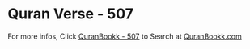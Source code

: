 # Quran Verse - 507 

For more infos, Click [QuranBookk - 507](https://www.quranbookk.com/quran/search?q=507) to Search at [QuranBookk.com](http://quranbookk.com/)